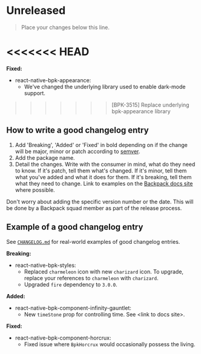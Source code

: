 # Unreleased

> Place your changes below this line.

<<<<<<< HEAD
=======
**Fixed:**
 - react-native-bpk-appearance:
   - We've changed the underlying library used to enable dark-mode support.

>>>>>>> [BPK-3515] Replace underlying bpk-appearance library
## How to write a good changelog entry

1. Add 'Breaking', 'Added' or 'Fixed' in bold depending on if the change will be major, minor or patch according to [semver](semver.org).
2. Add the package name.
3. Detail the changes. Write with the consumer in mind, what do they need to know. If it's patch, tell them what's changed. If it's minor, tell them what you've added and what it does for them. If it's breaking, tell them what they need to change. Link to examples on the [Backpack docs site](backpack.github.io) where possible.

Don't worry about adding the specific version number or the date. This will be done by a Backpack squad member as part of the release process.

## Example of a good changelog entry

See [`CHANGELOG.md`](CHANGELOG.md) for real-world examples of good changelog entries.

**Breaking:**

- react-native-bpk-styles:
  - Replaced `charmeleon` icon with new `charizard` icon. To upgrade, replace your references to `charmeleon` with `charizard`.
  - Upgraded `fire` dependency to `3.0.0`.

**Added:**

- react-native-bpk-component-infinity-gauntlet:
  - New `timeStone` prop for controlling time. See &lt;link to docs site&gt;.

**Fixed:**

- react-native-bpk-component-horcrux:
  - Fixed issue where `BpkHorcrux` would occasionally possess the living.

